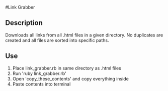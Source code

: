 #Link Grabber

## Description
Downloads all links from all .html files in a given directory.
No duplicates are created and all files are sorted into specific paths.

## Use
1. Place link_grabber.rb in same directory as .html files
2. Run 'ruby link_grabber.rb'
3. Open 'copy_these_contents' and copy everything inside
4. Paste contents into terminal
